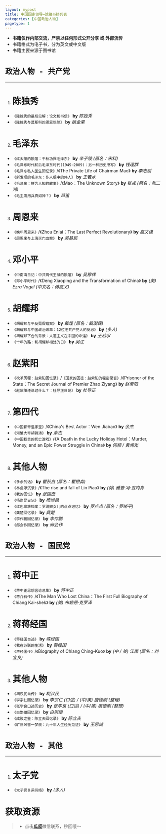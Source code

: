 ```yaml
---
layout: mypost
title: 中国国家领导—馆藏书籍列表
categories: [中国政治人物]
pagetype: 1
---
```


>
- **书籍仅作内部交流，严禁以任何形式公开分享 或 外部流传**
- 书籍格式为电子书，分为英文或中文版
- 书籍主要来源于图书馆

# **`政治人物 - 共产党`**
---
1. # **陈独秀** #
  - `《陈独秀的最后见解：论文和书信》` **by** _陈独秀_
  - `《陈独秀与莫斯科的恩恩怨怨》` **by** _姚金果_
2. # **毛泽东** #
  - `《红太阳的陨落：千秋功罪毛泽东》` **by** _辛子陵 (原名：宋科)_
  - `《毛泽东时代和后毛泽东时代(1949~2009)：另一种历史书写》` **by** _钱理群_
  - `《毛泽东私人医生回忆录》`/《The Private Life of Chairman Mao》 **by** _李志绥_
  - `《新发现的毛泽东：仆人眼中的伟人》` **by** _王若水_
  - `《毛泽东：鲜为人知的故事》`/《Mao：The Unknown Story》 **by** _张戎 (原名：张二鸿)_
  - `《毛主席用兵真如神？》` **by** _芦笛_
3. # **周恩来** #
  - `《晚年周恩来》`/《Zhou Enlai：The Last Perfect Revolutionary》 **by** _高文谦_
  - `《周恩来与上海灭门血案》` **by** _吴基民_
4. # **邓小平** #
  - `《中南海日记：中共两代王储的陨落》` **by** _吴稼祥_
  - `《邓小平时代》`/《Deng Xiaoping and the Transformation of China》 **by** _(美) Ezra Vogel (中文名：傅高义)_
5. # **胡耀邦** #
  - `《胡耀邦与平反冤假错案》` **by** _戴煌 (原名：戴澍霖)_
  - `《胡耀邦与中国政治改革：12位老共产党人的反思》` **by** _(多人)_
  - `《胡耀邦下台的背景：人道主义在中国的命运》` **by** _王若水_
  - `《十年的路：和胡耀邦相处的日》` **by** _吴江_
6. # **赵紫阳** #
  - `《改革历程：赵紫阳回忆录》`/`《国家的囚徒：赵紫阳的秘密录音》`/《Prisoner of the State：The Secret Journal of Premier Zhao Ziyang》 **by** _赵紫阳_
  - `《赵紫阳还说过什么？：杜导正日记》` **by** _杜导正_
7. # **第四代** #
  - `《中国影帝温家宝》`/《China's Best Actor：Wen Jiabao》 **by** _余杰_
  - `《河蟹大帝胡锦涛》` **by** _余杰_
  - `《中国权贵的死亡游戏》`/《A Death in the Lucky Holiday Hotel：Murder, Money, and an Epic Power Struggle in China》 **by** _何频 / 黄闻光_
8. # **其他人物** #
  - `《多余的话》` **by** _瞿秋白 (原名：瞿懋淼)_
  - `《林彪浮沉录》`/《The rise and fall of Lin Piao》 **by** _(荷) 雅普·冯·吉内肯_
  - `《我的回忆》` **by** _张国焘_
  - `《杨尚昆日记》` **by** _杨尚昆_
  - `《红色家族档案：罗瑞卿女儿的点点记忆》` **by** _罗点点 (原名：罗峪平)_
  - `《龚楚回忆录》` **by** _龚楚_
  - `《李作鹏回忆录》` **by** _李作鹏_
  - `《邱会作回忆录》` **by** _邱会作_

# **`政治人物 - 国民党`**
---
1. # **蒋中正** #
  - `《蒋中正思想言论总集》` **by** _蒋中正_
  - `《蒋介石传》`/《The Man Who Lost China：The First Full Biography of Chiang Kai-shek》 **by** _(美) 布赖恩·克罗泽_
2. # **蒋蒋经国** #
  - `《蒋经国自述》` **by** _蒋经国_
  - `《我在苏联的生活》` **by** _蒋经国_
  - `《蒋经国传》`/《Biography of Chiang Ching-Kuo》 **by** _(中 / 美) 江南 (原名：刘宜良)_
3. # **其他人物** #
  - `《胡汉民自传》` **by** _胡汉民_
  - `《李宗仁回忆录》` **by** _李宗仁 (口述) / (中/美) 唐德刚 (整理)_
  - `《张学良口述历史》` **by** _张学良 (口述) / (中/美) 唐德刚 (整理)_
  - `《白崇禧回忆录》` **by** _白崇禧_
  - `《成败之鉴：陈立夫回忆录》` **by** _陈立夫_
  - `《旷世风雷一梦痕：九十年人生经历见证》` **by** _王思诚_

# **`政治人物 - 其他`**
---
1. # **太子党** #
  - `《太子党关系网络》` **by** _(多人)_

# 获取资源
>- 点击[**瓜叔**](/pages/mywechat)微信联系，秒回哦～

